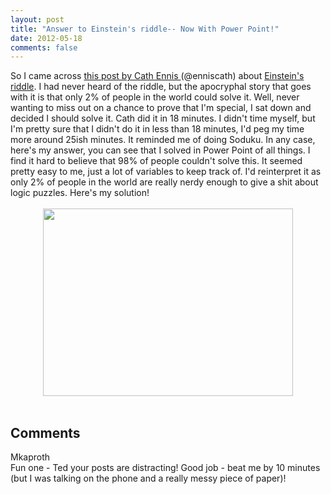 ```yaml
---
layout: post
title: "Answer to Einstein's riddle-- Now With Power Point!"
date: 2012-05-18
comments: false
---
```


<div class='post'>
So I came across <a href="http://occamstypewriter.org/vwxynot/2012/05/18/quiz-time-einsteins-logic-problem/">this post by Cath Ennis </a>(@enniscath) about <a href="http://www.naute.com/puzzles/puzzle13.phtml">Einstein's riddle</a>. I had never heard of the riddle, but the apocryphal story that goes with it is that only 2% of people in the world could solve it.  Well, never wanting to miss out on a chance to prove that I'm special, I sat down and decided I should solve it.  Cath did it in 18 minutes.  I didn't time myself, but I'm pretty sure that I didn't do it in less than 18 minutes, I'd peg my time more around 25ish minutes.  It reminded me of doing Soduku.  In any case, here's my answer, you can see that I solved in Power Point of all things.  I find it hard to believe that 98% of people couldn't solve this.  It seemed pretty easy to me, just a lot of variables to keep track of.  I'd reinterpret it as only 2% of people in the world are really nerdy enough to give a shit about logic puzzles.  Here's my solution!  <br /><br /><div class="separator" style="clear: both; text-align: center;"><a href="http://2.bp.blogspot.com/-5lN81N4gIcQ/T7bBinj2vrI/AAAAAAAADRc/0yhdiuZkvlY/s1600/Slide1.png" imageanchor="1" style="margin-left: 1em; margin-right: 1em;"><img border="0" height="300" src="http://2.bp.blogspot.com/-5lN81N4gIcQ/T7bBinj2vrI/AAAAAAAADRc/0yhdiuZkvlY/s400/Slide1.png" width="400" /></a></div><br /></div>
<h2>Comments</h2>
<div class='comments'>
<div class='comment'>
<div class='author'>Mkaproth</div>
<div class='content'>
Fun one - Ted your posts are distracting! Good job - beat me by 10 minutes (but I was talking on the phone and a really messy piece of paper)!</div>
</div>
</div>
